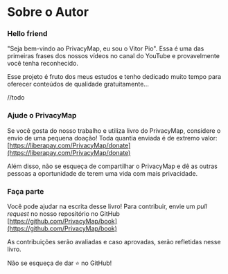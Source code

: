 # Sobre o Autor

### Hello friend

"Seja bem-vindo ao PrivacyMap, eu sou o Vitor Pio". Essa é uma das primeiras frases dos nossos vídeos no canal do YouTube e provavelmente você tenha reconhecido. 

Esse projeto é fruto dos meus estudos e tenho dedicado muito tempo para oferecer conteúdos de qualidade gratuitamente...

//todo



### Ajude o PrivacyMap

Se você gosta do nosso trabalho e utiliza livro do PrivacyMap, considere o envio de uma pequena doação! Toda quantia enviada é de extremo valor:[ ](https://liberapay.com/PrivacyMap/donate)[https://liberapay.com/PrivacyMap/donate](https://liberapay.com/PrivacyMap/donate)

Além disso, não se esqueça de compartilhar o PrivacyMap e dê as outras pessoas a oportunidade de terem uma vida com mais privacidade.

### Faça parte

Você pode ajudar na escrita desse livro! Para contribuir, envie um _pull request_ no nosso repositório no GitHub [https://github.com/PrivacyMap/book](https://github.com/PrivacyMap/book)

As contribuições serão avaliadas e caso aprovadas, serão refletidas nesse livro. 

Não se esqueça de dar ⭐ no GitHub!



